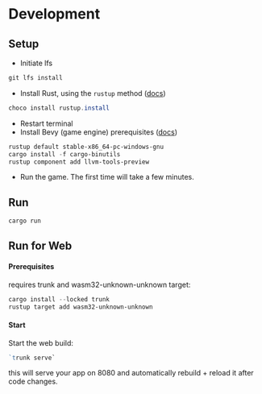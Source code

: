 # Development

## Setup

- Initiate lfs

```powershell
git lfs install
```

- Install Rust, using the `rustup` method ([docs](https://www.rust-lang.org/tools/install))

```powershell
choco install rustup.install
```

- Restart terminal
- Install Bevy (game engine) prerequisites ([docs](https://bevyengine.org/learn/book/getting-started/setup/))

```powershell
rustup default stable-x86_64-pc-windows-gnu
cargo install -f cargo-binutils
rustup component add llvm-tools-preview
```

- Run the game. The first time will take a few minutes.

## Run

```powershell
cargo run
```

## Run for Web

#### Prerequisites
requires trunk and wasm32-unknown-unknown target:

```powershell
cargo install --locked trunk
rustup target add wasm32-unknown-unknown
```

#### Start

Start the web build:

```powershell
`trunk serve`
```

this will serve your app on 8080 and automatically rebuild + reload it after code changes.
